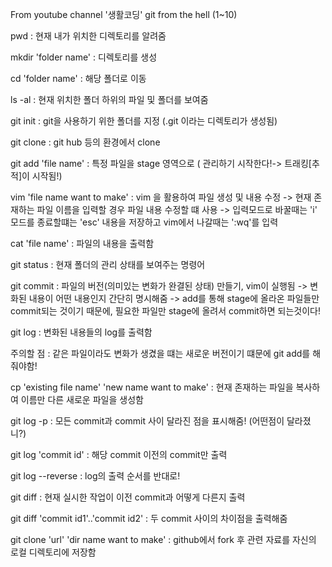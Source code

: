 From youtube channel '생활코딩' git from the hell (1~10)

pwd : 현재 내가 위치한 디렉토리를 알려줌

mkdir 'folder name' : 디렉토리를 생성

cd 'folder name' : 해당 폴더로 이동

ls -al : 현재 위치한 폴더 하위의 파일 및 폴더를 보여줌

git init : git을 사용하기 위한 폴더를 지정 (.git 이라는 디렉토리가 생성됨)

git clone : git hub 등의 환경에서 clone

git add 'file name' : 특정 파일을 stage 영역으로 ( 관리하기 시작한다!-> 트래킹[추적]이 시작됨!)

vim 'file name want to make' : vim 을 활용하여 파일 생성 및 내용 수정 -> 현재 존재하는 파일 이름을 입력할 경우 파일 내용 수정할 떄 사용
-> 입력모드로 바꿀때는 'i' 모드를 종료할떄는 'esc' 내용을 저장하고 vim에서 나갈때는 ':wq'를 입력

cat 'file name' : 파일의 내용을 출력함

git status : 현재 폴더의 관리 상태를 보여주는 명령어

git commit : 파일의 버전(의미있는 변화가 완결된 상태)  만들기,  vim이 실행됨 -> 변화된 내용이 어떤 내용인지 간단히 명시해줌
-> add를 통해 stage에 올라온 파일들만  commit되는 것이기 때문에, 필요한 파일만 stage에 올려서 commit하면 되는것이다!

git log : 변화된 내용들의 log를 출력함

주의할 점 : 같은 파일이라도 변화가 생겼을 떄는 새로운 버전이기 떄문에 git add를 해줘야함!

cp 'existing file name' 'new name want to make' : 현재 존재하는 파일을 복사하여 이름만 다른 새로운 파일을 생성함

git log -p : 모든 commit과 commit 사이 달라진 점을 표시해줌! (어떤점이 달라졌니?)

git log 'commit id' : 해당 commit 이전의 commit만 출력

git log --reverse : log의 출력 순서를 반대로!

git diff : 현재 실시한 작업이 이전 commit과 어떻게 다른지 출력

git diff 'commit id1'..'commit id2' : 두 commit 사이의 차이점을 출력해줌 

git clone 'url' 'dir name want to make' : github에서 fork 후 관련 자료를 자신의 로컬 디렉토리에 저장함



